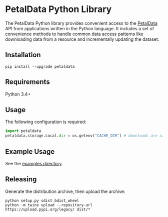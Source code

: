 # PetalData Python Library

The PetalData Python library provides convenient access to the [PetalData](https://petaldata.app) API from applications written in the Python language. It includes a set of convenience methods to handle common data access patterns like downloading data from a resource and incrementally updating the dataset.

## Installation

```
pip install --upgrade petaldata
```

## Requirements

Python 3.4+

## Usage

The following configuration is required:

```python
import petaldata
petaldata.storage.Local.dir = os.getenv("CACHE_DIR") # downloads are saved to this directory
```

## Example Usage

See the [examples directory](/examples).

## Releasing

Generate the distribution archive, then upload the archive:

```
python setup.py sdist bdist_wheel
python -m twine upload --repository-url https://upload.pypi.org/legacy/ dist/*
```
